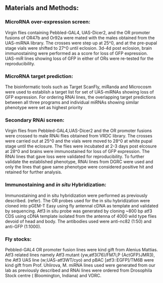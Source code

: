 ## Materials and Methods:

### MicroRNA over-expression screen:
Virgin flies containing Pebbled-GAL4, UAS-Dicer2, and the OR promoter fusions of OR47b and Or92a were mated with the males obtained from the UAS-miRNA library. The crosses were step up at 25^0, and at the pre-pupal stage vials were shifted to 27^0 until eclosion. 3d-4d post eclosion, brain immunostaining were performed as a score for loss of GFP expression. UAS-miR lines showing loss of GFP in either of ORs were re-tested for the reproducibility.

### MicroRNA target prediction:
The bioinformatic tools such as Target ScanFly, miRanda and Microcosm were used to establish a target list for set of UAS-miRNAs showing loss of GFP expression. For ordering RNAi lines, the overlapping target predictions between all three programs and individual miRNAs showing similar phenotype were set as highest priority
### Secondary RNAi screen: 
Virgin flies from Pebbled-GAL4,UAS-Dicer2 and the OR promoter fusions were crossed to male RNAi flies obtained from VRDC library. The crosses were carried out at 25^0 and the vials were moved to 28^0 at white pupal stage until the eclosure. The flies were incubated at 2-3 days post elcosure at 28^0 and  brains were immunostained for loss of GFP expression. The RNAi lines that gave loss were validated for reproducibility. To further validate the established phenotype, RNAi lines from DGRC were used and only the lines that gave same phenotype were considered positive hit and retained for further analysis.

###  Immunostaining and *in situ* Hybridization:
Immunostaining and in situ hybridization were performed as previously described. (refer).  The OR probes used for the in situ hybridization were cloned into pGEM-T Easy using fly antennal cDNA as template and validated by sequencing.  Atf3 in situ probe was generated by cloning ~800 bp atf3 CDS using cDNA template isolated from the antenna of 4000 wild type flies devoid of head and body.
The antibodies used were anti-nc82 (1:50) and anti-GFP (1:1000).

### Fly stocks:
Pebbled-GAL4 OR promoter fusion lines were kind gift from Alenius Mattias. Atf3 related lines namely Atf3 mutant (yw,atf3(76)/FM7i,P {ActGFP}JMR3),  the Atf3 UAS line (w;UAS-atf3WT/cyo) and pBAC [atf3::EGFP]/TM6B were kind gift from Prof. Uhlirova, M.
miRNA lines used were generated from our lab as previously described and RNAi lines were ordered from Drosophila Stock centre ( Bloomington, Indiana) and VDRC.